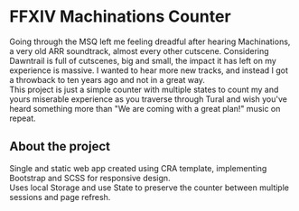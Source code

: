 # FFXIV Machinations Counter

Going through the MSQ left me feeling dreadful after hearing Machinations, a very old ARR soundtrack, almost every other cutscene. Considering Dawntrail is full of cutscenes, big and small, the impact it has left on my experience is massive. I wanted to hear more new tracks, and instead I got a throwback to ten years ago and not in a great way.  
This project is just a simple counter with multiple states to count my and yours miserable experience as you traverse through Tural and wish you've heard something more than "We are coming with a great plan!" music on repeat.

## About the project

Single and static web app created using CRA template, implementing Bootstrap and SCSS for responsive design.  
Uses local Storage and use State to preserve the counter between multiple sessions and page refresh.

